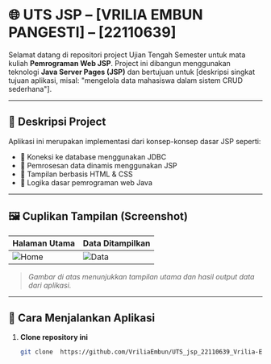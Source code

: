 # 🌐 UTS JSP – [VRILIA EMBUN PANGESTI] – [22110639]

Selamat datang di repositori project Ujian Tengah Semester untuk mata kuliah **Pemrograman Web JSP**. Project ini dibangun menggunakan teknologi **Java Server Pages (JSP)** dan bertujuan untuk [deskripsi singkat tujuan aplikasi, misal: "mengelola data mahasiswa dalam sistem CRUD sederhana"].

---

## 📘 Deskripsi Project

Aplikasi ini merupakan implementasi dari konsep-konsep dasar JSP seperti:

- 🔄 Koneksi ke database menggunakan JDBC
- 🧩 Pemrosesan data dinamis menggunakan JSP
- 📄 Tampilan berbasis HTML & CSS
- 🧠 Logika dasar pemrograman web Java

---

## 🖼️ Cuplikan Tampilan (Screenshot)

| Halaman Utama | Data Ditampilkan |
|---------------|------------------|
| ![Home](screenshots/home.png) | ![Data](screenshots/data.png) |

> *Gambar di atas menunjukkan tampilan utama dan hasil output data dari aplikasi.*

---

## 🚀 Cara Menjalankan Aplikasi

1. **Clone repository ini**
   ```bash
   git clone  https://github.com/VriliaEmbun/UTS_jsp_22110639_Vrilia-Embun-Pangesti.git
